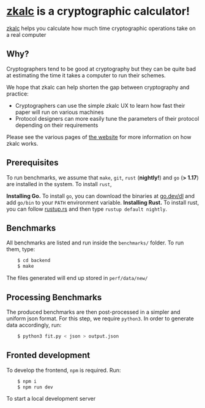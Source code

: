 # [zkalc](https://zka.lc) is a cryptographic calculator!

[zkalc](https://zka.lc) helps you calculate how much time cryptographic operations take on a real computer


## Why?

Cryptographers tend to be good at cryptography but they can be quite bad at estimating the time it takes a computer to run their schemes.

We hope that zkalc can help shorten the gap between cryptography and practice:
- Cryptographers can use the simple zkalc UX to learn how fast their paper will run on various machines
- Protocol designers can more easily tune the parameters of their protocol depending on their requirements

Please see the various pages of [the website](https://zka.lc) for more information on how zkalc works.


## Prerequisites

To run benchmarks, we assume that `make`, `git`, `rust` (**nightly!**) and `go` (**> 1.17**) are installed in the system.
To install `rust`, 

**Installing Go.** To install `go`, you can download the binaries at [go.dev/dl](https://go.dev/dl/) and add `go/bin` to your `PATH` environment variable.
**Installing Rust.** To install rust, you can follow [rustup.rs](https://rustup.rs/) and then type `rustup default nightly`.

## Benchmarks

All benchmarks are listed and run inside the `benchmarks/` folder. To run them, type:

```bash
    $ cd backend
    $ make
```
The files generated will end up stored in `perf/data/new/`

## Processing Benchmarks

The produced benchmarks are then post-processed in a simpler and uniform json format.
For this step, we require `python3`. In order to generate data accordingly, run:

```bash
    $ python3 fit.py < json > output.json
```

## Fronted development
To develop the frontend, `npm` is required.
Run:

```bash
    $ npm i
    $ npm run dev
```

To start a local development server


